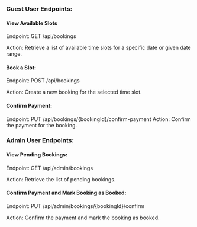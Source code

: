 ### Guest User Endpoints:

#### View Available Slots

Endpoint: GET /api/bookings

Action: Retrieve a list of available time slots for a specific date or given date range.

#### Book a Slot:
Endpoint: POST /api/bookings

Action: Create a new booking for the selected time slot.

#### Confirm Payment:
Endpoint: PUT /api/bookings/{bookingId}/confirm-payment
Action: Confirm the payment for the booking.

### Admin User Endpoints:

#### View Pending Bookings:
Endpoint: GET /api/admin/bookings

Action: Retrieve the list of pending bookings.

#### Confirm Payment and Mark Booking as Booked:
Endpoint: PUT /api/admin/bookings/{bookingId}/confirm

Action: Confirm the payment and mark the booking as booked.